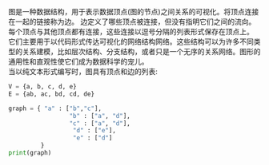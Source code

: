 图是一种数据结构，用于表示数据顶点(图的节点)之间关系的可视化。将顶点连接在一起的链接称为边。
边定义了哪些顶点被连接，但没有指明它们之间的流向。每个顶点与其他顶点都有连接，这些连接以逗号分隔的列表形式保存在顶点上。
它们主要用于以代码形式传达可视化的网络结构网络。这些结构可以为许多不同类型的关系建模，比如层次结构、分支结构，或者只是一个无序的关系网络。图形的通用性和直观性使它们成为数据科学的宠儿。  
当以纯文本形式编写时，图具有顶点和边的列表:
```python
V = {a, b, c, d, e}
E = {ab, ac, bd, cd, de}
```
```python
graph = { "a" : ["b","c"],
                 "b" : ["a", "d"],
                 "c" : ["a", "d"],
                  "d" : ["e"],
                  "e" : ["d"]
         }      
print(graph)
```